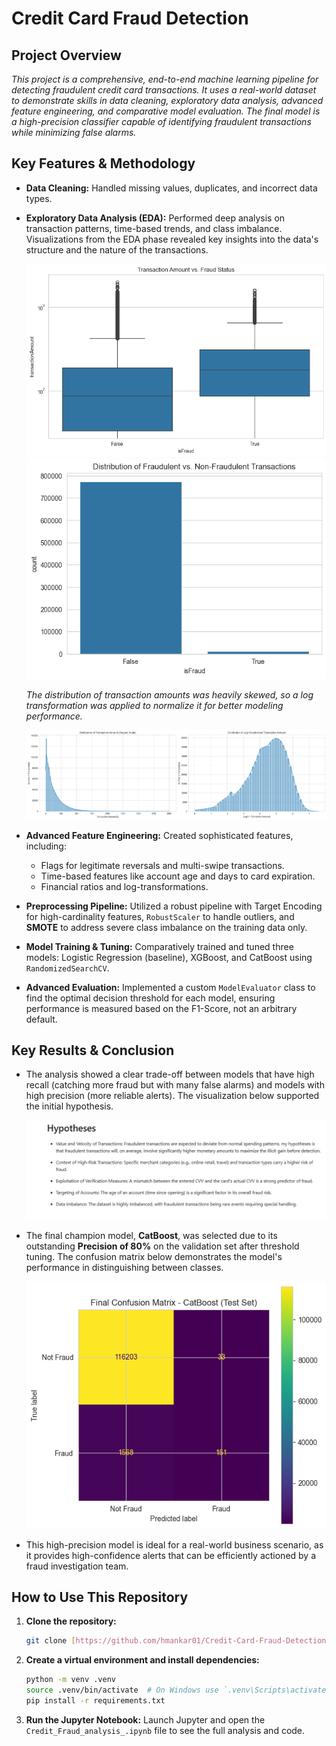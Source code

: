 # Credit Card Fraud Detection

## Project Overview

*This project is a comprehensive, end-to-end machine learning pipeline for detecting fraudulent credit card transactions. It uses a real-world dataset to demonstrate skills in data cleaning, exploratory data analysis, advanced feature engineering, and comparative model evaluation. The final model is a high-precision classifier capable of identifying fraudulent transactions while minimizing false alarms.*

## Key Features & Methodology

* **Data Cleaning:** Handled missing values, duplicates, and incorrect data types.
* **Exploratory Data Analysis (EDA):** Performed deep analysis on transaction patterns, time-based trends, and class imbalance. Visualizations from the EDA phase revealed key insights into the data's structure and the nature of the transactions.

    ![Exploratory Data Analysis Chart 1](EDA.png)
    ![Exploratory Data Analysis Chart 2](EDA1.png)

    *The distribution of transaction amounts was heavily skewed, so a log transformation was applied to normalize it for better modeling performance.*

    ![Log Distribution of Transaction Amounts](Log_distribution.png)

* **Advanced Feature Engineering:** Created sophisticated features, including:
    * Flags for legitimate reversals and multi-swipe transactions.
    * Time-based features like account age and days to card expiration.
    * Financial ratios and log-transformations.
* **Preprocessing Pipeline:** Utilized a robust pipeline with Target Encoding for high-cardinality features, `RobustScaler` to handle outliers, and **SMOTE** to address severe class imbalance on the training data only.
* **Model Training & Tuning:** Comparatively trained and tuned three models: Logistic Regression (baseline), XGBoost, and CatBoost using `RandomizedSearchCV`.
* **Advanced Evaluation:** Implemented a custom `ModelEvaluator` class to find the optimal decision threshold for each model, ensuring performance is measured based on the F1-Score, not an arbitrary default.

## Key Results & Conclusion

* The analysis showed a clear trade-off between models that have high recall (catching more fraud but with many false alarms) and models with high precision (more reliable alerts). The visualization below supported the initial hypothesis.

    ![Hypothesis Visualization](Hypothesis.png)

* The final champion model, **CatBoost**, was selected due to its outstanding **Precision of 80%** on the validation set after threshold tuning. The confusion matrix below demonstrates the model's performance in distinguishing between classes.

    ![Confusion Matrix for the Final Model](Confusion_Matrix.png)

* This high-precision model is ideal for a real-world business scenario, as it provides high-confidence alerts that can be efficiently actioned by a fraud investigation team.

## How to Use This Repository

1.  **Clone the repository:**
    ```bash
    git clone [https://github.com/hmankar01/Credit-Card-Fraud-Detection](https://github.com/hmankar01/Credit-Card-Fraud-Detection)
    ```
2.  **Create a virtual environment and install dependencies:**
    ```bash
    python -m venv .venv
    source .venv/bin/activate  # On Windows use `.venv\Scripts\activate`
    pip install -r requirements.txt
    ```
3.  **Run the Jupyter Notebook:**
    Launch Jupyter and open the `Credit_Fraud_analysis_.ipynb` file to see the full analysis and code.

